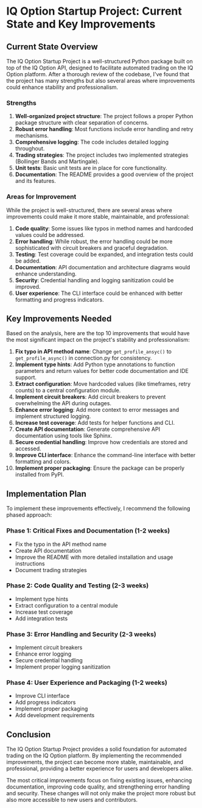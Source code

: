 # IQ Option Startup Project: Current State and Key Improvements

## Current State Overview

The IQ Option Startup Project is a well-structured Python package built on top of the IQ Option API, designed to facilitate automated trading on the IQ Option platform. After a thorough review of the codebase, I've found that the project has many strengths but also several areas where improvements could enhance stability and professionalism.

### Strengths

1. **Well-organized project structure**: The project follows a proper Python package structure with clear separation of concerns.
2. **Robust error handling**: Most functions include error handling and retry mechanisms.
3. **Comprehensive logging**: The code includes detailed logging throughout.
4. **Trading strategies**: The project includes two implemented strategies (Bollinger Bands and Martingale).
5. **Unit tests**: Basic unit tests are in place for core functionality.
6. **Documentation**: The README provides a good overview of the project and its features.

### Areas for Improvement

While the project is well-structured, there are several areas where improvements could make it more stable, maintainable, and professional:

1. **Code quality**: Some issues like typos in method names and hardcoded values could be addressed.
2. **Error handling**: While robust, the error handling could be more sophisticated with circuit breakers and graceful degradation.
3. **Testing**: Test coverage could be expanded, and integration tests could be added.
4. **Documentation**: API documentation and architecture diagrams would enhance understanding.
5. **Security**: Credential handling and logging sanitization could be improved.
6. **User experience**: The CLI interface could be enhanced with better formatting and progress indicators.

## Key Improvements Needed

Based on the analysis, here are the top 10 improvements that would have the most significant impact on the project's stability and professionalism:

1. **Fix typo in API method name**: Change `get_profile_ansyc()` to `get_profile_async()` in connection.py for consistency.
2. **Implement type hints**: Add Python type annotations to function parameters and return values for better code documentation and IDE support.
3. **Extract configuration**: Move hardcoded values (like timeframes, retry counts) to a central configuration module.
4. **Implement circuit breakers**: Add circuit breakers to prevent overwhelming the API during outages.
5. **Enhance error logging**: Add more context to error messages and implement structured logging.
6. **Increase test coverage**: Add tests for helper functions and CLI.
7. **Create API documentation**: Generate comprehensive API documentation using tools like Sphinx.
8. **Secure credential handling**: Improve how credentials are stored and accessed.
9. **Improve CLI interface**: Enhance the command-line interface with better formatting and colors.
10. **Implement proper packaging**: Ensure the package can be properly installed from PyPI.

## Implementation Plan

To implement these improvements effectively, I recommend the following phased approach:

### Phase 1: Critical Fixes and Documentation (1-2 weeks)
- Fix the typo in the API method name
- Create API documentation
- Improve the README with more detailed installation and usage instructions
- Document trading strategies

### Phase 2: Code Quality and Testing (2-3 weeks)
- Implement type hints
- Extract configuration to a central module
- Increase test coverage
- Add integration tests

### Phase 3: Error Handling and Security (2-3 weeks)
- Implement circuit breakers
- Enhance error logging
- Secure credential handling
- Implement proper logging sanitization

### Phase 4: User Experience and Packaging (1-2 weeks)
- Improve CLI interface
- Add progress indicators
- Implement proper packaging
- Add development requirements

## Conclusion

The IQ Option Startup Project provides a solid foundation for automated trading on the IQ Option platform. By implementing the recommended improvements, the project can become more stable, maintainable, and professional, providing a better experience for users and developers alike.

The most critical improvements focus on fixing existing issues, enhancing documentation, improving code quality, and strengthening error handling and security. These changes will not only make the project more robust but also more accessible to new users and contributors.
